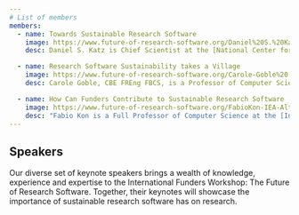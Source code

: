 ```yaml
---
# List of members
members:
  - name: Towards Sustainable Research Software 
    image: https://www.future-of-research-software.org/Daniel%20S.%20Katz.jpg
    desc: Daniel S. Katz is Chief Scientist at the [National Center for Supercomputing Applications (NCSA)](https://www.ncsa.illinois.edu/) and Research Associate Professor in Computer Science, Electrical and Computer Engineering, at the [School of Information Sciences at the University of Illinois Urbana-Champaign](https://ischool.illinois.edu/). His interests include citation and credit mechanisms and practices associated with software and data, organization and community practices for collaboration, and career paths for computing researchers. He is a member of the [IEEE Computer Society Board of Governors](https://www.computer.org/volunteering/board-of-governors), founding editor and current Associate Editor-in-Chief of the [Journal of Open Source Software](https://joss.theoj.org/), co-founder and steering committee chair of the [Research Software Alliance (ReSA)](https://www.researchsoft.org/), and co-founder and steering committee member of the [US Research Software Engineer (US-RSE) Association](https://us-rse.org/). 

  - name: Research Software Sustainability takes a Village 
    image: https://www.future-of-research-software.org/Carole-Goble%20(1).jpeg
    desc: Carole Goble, CBE FREng FBCS, is a Professor of Computer Science, [University of Manchester, UK](https://www.manchester.ac.uk/) where she leads a team of researchers, research software engineers and data stewards. She has spent 25 years working on open, FAIR and reproducible science in a range of disciplines, mainly in biomedical sciences and biodiversity.  She has led the development of many widely known open source, openly developed software platforms with many 10,000s of users. Together with the co-founder of the UK’s [Software Sustainability Institute](https://www.software.ac.uk/), she has led numerous national and European e-Infrastructure projects. She is Head of Node of [ELIXIR-UK](https://elixiruknode.org/), the national node of the European Research Infrastructure for Life Sciences, directs digital infrastructure for the [European Research Infrastructure for Industrial Biotechnology (IBISBA)](https://www.ibisba.eu/) and serves on the technical services leadership team for [Health Data Research UK](https://www.hdruk.ac.uk/).  She serves on the G7 Open Science Working Group and the [EOSC-A Task Force for Semantic Interoperability](https://www.eosc.eu/advisory-groups/semantic-interoperability#:~:text=The%20Semantic%20Interoperability%20Task%20Force,alignment%2Fmatching%20of%20semantic%20artefacts.). 

  - name: How Can Funders Contribute to Sustainable Research Software
    image: https://www.future-of-research-software.org/FabioKon-IEA-Alta2%20(1).jpg
    desc: "Fabio Kon is a Full Professor of Computer Science at the [Institute of Mathematics and Statistics at the University of São Paulo (IME-USP)](https://www.ime.usp.br/en/home/). He carries out research in the fields of Software Engineering, Smart Cities, Free and Open Source Software, and Innovation and  Technological Entrepreneurship. In 2013, he was Visiting Professor at the Technion, Israel, where he conducted research on Software Startup Ecosystems and Digital Entrepreneurship. In 2018-19, he was a Visiting Professor at [Massachusetts Institute of Technology (MIT)](https://www.mit.edu/), USA, where he researched data science applied to Smart Cities. <br> Prof. Kon is highly involved in education and in promoting the best practices of software engineering, open-source software, and open science. He is a member of the [São Paulo Research Foundation (FAPESP)](https://fapesp.br/en/about) Adjunct Panel for Exact Sciences and Engineering."
---
```


## Speakers

Our diverse set of keynote speakers brings a wealth of knowledge, experience and expertise to the International Funders Workshop: The Future of Research Software. Together, their keynotes will showcase the importance of sustainable research software has on research. 
